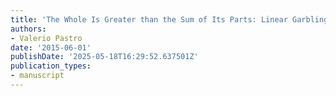 ```yaml
---
title: 'The Whole Is Greater than the Sum of Its Parts: Linear Garbling and Applications'
authors:
- Valerio Pastro
date: '2015-06-01'
publishDate: '2025-05-18T16:29:52.637501Z'
publication_types:
- manuscript
---
```

